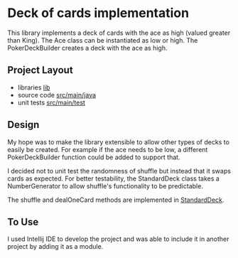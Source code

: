 # Deck of cards implementation
This library implements a deck of cards with the ace as high
(valued greater than King). The Ace class can be instantiated as low or high.
The PokerDeckBuilder creates a deck with the ace as high.

## Project Layout
- libraries [lib](https://github.com/deadaccurate/deckofcards/tree/master/lib)
- source code [src/main/java](https://github.com/deadaccurate/deckofcards/tree/master/src/main/java/)
- unit tests [src/main/test](https://github.com/deadaccurate/deckofcards/tree/master/src/test/java/)

## Design
My hope was to make the library extensible to allow other types of decks to easily be
created. For example if the ace needs to be low, a different PokerDeckBuilder
function could be added to support that.

I decided not to unit test the randomness of shuffle but instead that it swaps cards as expected.
For better testability, the StandardDeck class takes a NumberGenerator
to allow shuffle's functionality to be predictable.

The shuffle and dealOneCard methods are implemented in [StandardDeck](https://github.com/deadaccurate/deckofcards/blob/master/src/main/java/com/deadaccurate/StandardDeck.java).

## To Use
I used Intellij IDE to develop the project and was able to include it in another project by adding it as a module.
